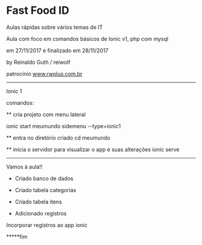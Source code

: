 # Fast Food ID

Aulas rápidas sobre vários temas de IT

Aula com foco em comandos básicos de Ionic v1, php com mysql

em 27/11/2017 e finalizado em 28/11/2017

by Reinaldo Guth / reiwolf

patrocínio www.rwplus.com.br

---------------------------------------------------

Ionic 1


comandos:

** cria projeto com menu lateral

ionic start meumundo sidemenu --type=ionic1


** entra no diretório criado
cd meumundo


** inicia o servidor para visualizar o app e suas alterações
ionic serve


-----
Vamos à aula!!


- Criado banco de dados

- Criado tabela categorias
- Criado tabela itens
- Adicionado registros


Incorporar registros ao app ionic

*****fim




